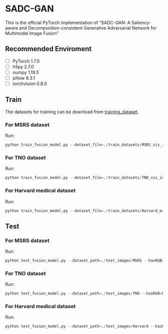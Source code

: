 # SADC-GAN
This is the official PyTorch implementation of “SADC-GAN: A Saliency-aware and Decomposition-consistent Generative Adversarial Network for Multimodal Image Fusion”

## Recommended Enviroment
 - [ ] PyTorch 1.7.0 
 - [ ] h5py 2.7.0   
 - [ ] numpy 1.19.5
 - [ ] pillow 8.3.1 
 - [ ] torchvision 0.8.0

## Train
The datasets for training can be download from [training_dataset](https://pan.baidu.com/s/1JYapAcJnPDiLyUAWxhValw?pwd=SADC).
### For MSRS dataset
Run: 
```python
python train_fusion_model.py --dataset_file=./train_datasets/MSRS_vis_inf_64.h5 --checkpoint_path=./trained_models/MSRS --epochs=30 --batch_size=96
```
### For TNO dataset
Run: 
```python
python train_fusion_model.py --dataset_file=./train_datasets/TNO_vis_inf_64.h5 --checkpoint_path=./trained_models/TNO --epochs=30 --batch_size=96
```
### For Harvard medical dataset
Run: 
```python
python train_fusion_model.py --dataset_file=./train_datasets/Harvard_mri_pet_64.h5 --checkpoint_path=./trained_models/Harvard --epochs=30 --batch_size=96
```

## Test
### For MSRS dataset
Run: 
```python
python test_fusion_model.py --dataset_path=./test_images/MSRS --hasRGB=Vis --save_path=./fusion_results/MSRS --checkpoint=./checkpoint/MSRS/fusion_model_G_MSRS.pth
```

### For TNO dataset
Run: 
```python
python test_fusion_model.py --dataset_path=./test_images/TNO --hasRGB=No --save_path=./fusion_results/TNO --checkpoint=./checkpoint/TNO/fusion_model_G_TNO.pth
```

### For Harvard medical dataset
Run: 
```python
python test_fusion_model.py --dataset_path=./test_images/Harvard --hasRGB=Inf --save_path=./fusion_results/Harvard --checkpoint=./checkpoint/Harvard/fusion_model_G_Harvard.pth
```

